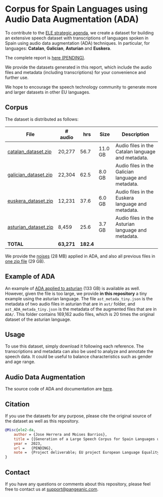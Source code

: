 # Corpus for Spain Languages using Audio Data Augmentation (ADA)

To contribute to the [ELE strategic agenda](https://european-language-equality.eu/), we create a dataset for building an extensive speech dataset with transcriptions of languages spoken in Spain using audio data augmentation (ADA) techniques. In particular, for languages: **Catalan**, **Galician**, **Asturian** and **Euskera**. 

The complete report is [here (PENDING)](https://github.com/Pangeamt/ele2-ada). 

We provide the datasets generated in this report, which include the audio files and metadata (including transcriptions) for your convenience and further use.

We hope to encourage the speech technology community to generate more and larger datasets in other EU languages.



## Corpus 

The dataset is distributed as follows:


| File                               | # audio | hrs   | Size  | Description          |
|------------------------------------|---------|-------|-------|------------------------------------|
| [catalan_dataset.zip](https://s3.eu-west-1.amazonaws.com/com.pangeanic.voice.projects/ele2-ada/catalan_dataset.zip) | 20,277  | 56.7  | 11.0 GB | Audio files in the Catalan language and metadata. |
| [galician_dataset.zip](https://s3.eu-west-1.amazonaws.com/com.pangeanic.voice.projects/ele2-ada/galician_dataset.zip) | 22,304  | 62.5  | 8.0 GB | Audio files in the Galician language and metadata.|
| [euskera_dataset.zip](https://s3.eu-west-1.amazonaws.com/com.pangeanic.voice.projects/ele2-ada/euskera_dataset.zip)  | 12,231  | 37.6  | 6.0 GB | Audio files in the Euskera language and metadata. |
| [asturian_dataset.zip](https://s3.eu-west-1.amazonaws.com/com.pangeanic.voice.projects/ele2-ada/asturian_dataset.zip) |  8,459  | 25.6  | 3.7 GB | Audio files in the Asturian language and metadata.|
| **TOTAL**                              | **63,271**  | **182.4** |                           |

We provide the [noises](https://s3.eu-west-1.amazonaws.com/com.pangeanic.voice.projects/ele2-ada/noises.zip) (28 MB) applied in ADA, and also all previous files in [one zip file](https://s3.eu-west-1.amazonaws.com/com.pangeanic.voice.projects/ele2-ada/all.zip) (29 GB). 

## Example of ADA

An example of [ADA applied to asturian](https://s3.eu-west-1.amazonaws.com/com.pangeanic.voice.projects/ele2-ada/ast_ADA.zip) (133 GB) is available as well. However, given the file is too large, we provide **in this repository** a tiny example using the asturian language. The file `ast_metada_tiny.json` is the metadata of two audio files in asturian that are in `ast/` folder, and `ast_ADA_metada_tiny.json` is the metadata of the augmented files that are in `ADA/`. This folder contains 169,162 audio files, which is 20 times the original dataset of the asturian language.


## Usage

To use this dataset, simply download it following each reference. The transcriptions and metadata can also be used to analyze and annotate the speech data. It could be useful to balance characteristics such as gender and age range. 


## Audio Data Augmentation

The source code of ADA and documentation are [here](https://github.com/Pangeamt/ele2-ada/tree/main/da_techniques). 


## Citation
If you use the datasets for any purpose, please cite the original source of the dataset as well as this repository.



```bib
@Misc{ele2-da,
	author = {Jose Herrera and Moises Barrios},
	title =	{{Generation of a Large Speech Corpus for Spain Languages using Data Augmentation}},
	year =	2023,
	url =	{PENDING},
	note =	{Project deliverable; EU project European Language Equality (ELE); Grant Agreement no.~LC-01884166 – 101075356 ELE2},
}
```


## Contact
If you have any questions or comments about this repository, please feel free to contact us at [support@pangeanic.com](mail:support@pangeanic.com).